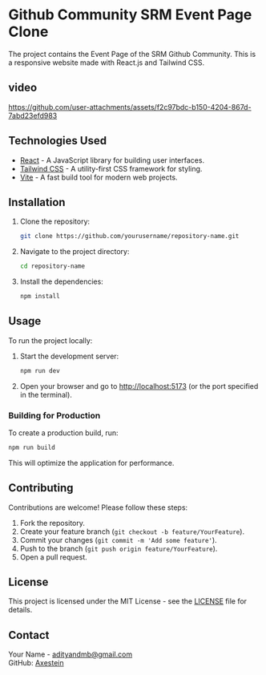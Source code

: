 # Github Community SRM Event Page Clone

The project contains the Event Page of the SRM Github Community. This is a responsive website made with React.js and Tailwind CSS.

## video

https://github.com/user-attachments/assets/f2c97bdc-b150-4204-867d-7abd23efd983

## Technologies Used

- [React](https://reactjs.org/) - A JavaScript library for building user interfaces.
- [Tailwind CSS](https://tailwindcss.com/) - A utility-first CSS framework for styling.
- [Vite](https://vitejs.dev/) - A fast build tool for modern web projects.

## Installation

1. Clone the repository:
   ```bash
   git clone https://github.com/yourusername/repository-name.git
   ```
2. Navigate to the project directory:
   ```bash
   cd repository-name
   ```
3. Install the dependencies:
   ```bash
   npm install
   ```

## Usage

To run the project locally:

1. Start the development server:
   ```bash
   npm run dev
   ```
2. Open your browser and go to [http://localhost:5173](http://localhost:5173) (or the port specified in the terminal).

### Building for Production

To create a production build, run:
```bash
npm run build
```
This will optimize the application for performance.

## Contributing

Contributions are welcome! Please follow these steps:

1. Fork the repository.
2. Create your feature branch (`git checkout -b feature/YourFeature`).
3. Commit your changes (`git commit -m 'Add some feature'`).
4. Push to the branch (`git push origin feature/YourFeature`).
5. Open a pull request.

## License

This project is licensed under the MIT License - see the [LICENSE](LICENSE) file for details.

## Contact

Your Name - [adityandmb@gmail.com](mailto:adityandmb@gmail.com)  
GitHub: [Axestein](https://github.com/Axestein)  
